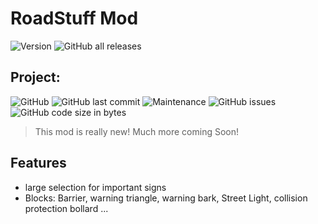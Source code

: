 # RoadStuff Mod
![Version](https://img.shields.io/badge/version-1.16.4%2F5-blue) ![GitHub all releases](https://img.shields.io/github/downloads/KevinKrueger/roadstuff/total)



## Project:
![GitHub](https://img.shields.io/github/license/KevinKrueger/roadstuff) ![GitHub last commit](https://img.shields.io/github/last-commit/KevinKrueger/roadstuff) ![Maintenance](https://img.shields.io/maintenance/yes/2022) ![GitHub issues](https://img.shields.io/github/issues/KevinKrueger/roadstuff)  ![GitHub code size in bytes](https://img.shields.io/github/languages/code-size/KevinKrueger/roadstuff)
> This mod is really new!
> Much more coming Soon!

## Features

- large selection for important signs
- Blocks: Barrier, warning triangle, warning bark, Street Light, collision protection bollard ...